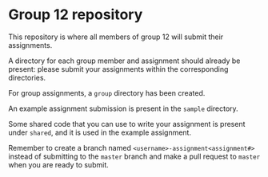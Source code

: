 # Group 12 repository

This repository is where all members of group 12 will submit their assignments.

A directory for each group member and assignment should already be present:
please submit your assignments within the corresponding directories.

For group assignments, a `group` directory has been created.

An example assignment submission is present in the `sample` directory.

Some shared code that you can use to write your assignment is present under
`shared`, and it is used in the example assignment.

Remember to create a branch named `<username>-assignment<assignment#>` instead
of submitting to the `master` branch and make a pull request to `master` when
you are ready to submit.
